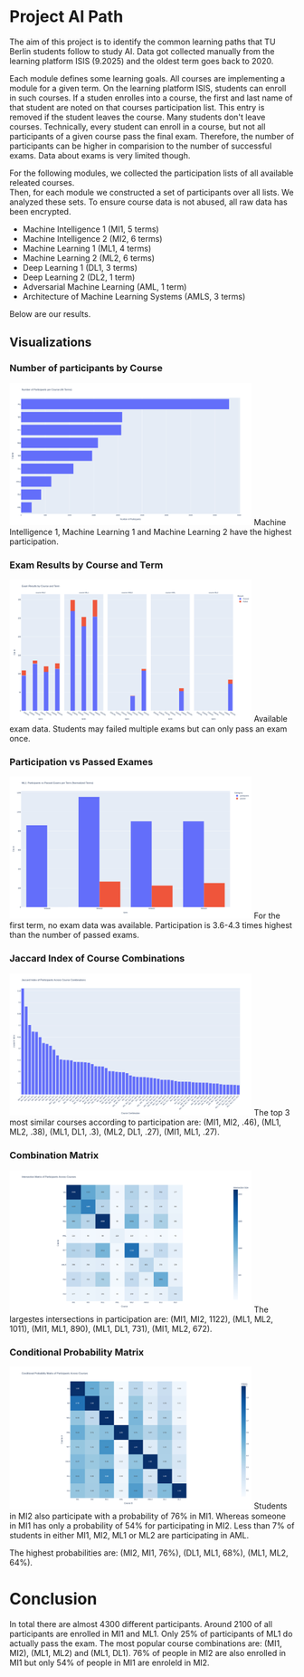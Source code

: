# Project AI Path

The aim of this project is to identify the common learning paths that TU Berlin students follow to study AI.
Data got collected manually from the learning platform ISIS (9.2025) and the oldest term goes back to 2020.

Each module defines some learning goals.
All courses are implementing a module for a given term.
On the learning platform ISIS, students can enroll in such courses.
If a studen enrolles into a course, the first and last name of that student are noted on that courses participation list.
This entry is removed if the student leaves the course.
Many students don't leave courses.
Technically, every student can enroll in a course, but not all participants of a given course pass the final exam.
Therefore, the number of participants can be higher in comparision to the number of successful exams.
Data about exams is very limited though.

For the following modules, we collected the participation lists of all available releated courses.  
Then, for each module we constructed a set of participants over all lists.
We analyzed these sets.
To ensure course data is not abused, all raw data has been encrypted.

- Machine Intelligence 1 (MI1, 5 terms)
- Machine Intelligence 2 (MI2, 6 terms)
- Machine Learning 1 (ML1, 4 terms)
- Machine Learning 2 (ML2, 6 terms)
- Deep Learning 1 (DL1, 3 terms)
- Deep Learning 2 (DL2, 1 term)
- Adversarial Machine Learning (AML, 1 term)
- Architecture of Machine Learning Systems (AMLS, 3 terms)

Below are our results.

## Visualizations

### Number of participants by Course
<img src="output/participants_by_course.png" alt="Participants by Course" width="85%"/>
Machine Intelligence 1, Machine Learning 1 and Machine Learning 2 have the highest participation.

### Exam Results by Course and Term
<img src="output/exam_results_by_course_and_term.png" alt="Exam Results by Course and Term" width="85%"/>
Available exam data. Students may failed multiple exams but can only pass an exam once. 

### Participation vs Passed Exames
<img src="output/participation_vs_passed_exams.png" alt="Participation vs Passed Exames" width="85%"/>
For the first term, no exam data was available. 
Participation is 3.6-4.3 times highest than the number of passed exams.

### Jaccard Index of Course Combinations
<img src="output/jaccard_index_of_course_combinations.png" alt="Jaccard Index of Course Combinations" width="85%"/>
The top 3 most similar courses according to participation are: (MI1, MI2, .46), (ML1, ML2, .38), (ML1, DL1, .3), (ML2, DL1, .27), (MI1, ML1, .27).

### Combination Matrix
<img src="output/cobination_matrix.png" alt="Combination Matrix" width="85%"/>
The largestes intersections in participation are: (MI1, MI2, 1122), (ML1, ML2, 1011), (MI1, ML1, 890), (ML1, DL1, 731), (MI1, ML2, 672).

### Conditional Probability Matrix
<img src="output/conditional_probability_matrix.png" alt="Conditional Probability Matrix" width="85%"/>
Students in MI2 also participate with a probability of 76% in MI1. 
Whereas someone in MI1 has only a probability of 54% for participating in MI2.
Less than 7% of students in either MI1, MI2, ML1 or ML2 are participating in AML. 

The highest probabilities are: (MI2, MI1, 76%), (DL1, ML1, 68%), (ML1, ML2, 64%).

# Conclusion
In total there are almost 4300 different participants.
Around 2100 of all participants are enrolled in MI1 and ML1. 
Only 25% of participants of ML1 do actually pass the exam.
The most popular course combinations are: (MI1, MI2), (ML1, ML2) and (ML1, DL1).
76% of people in MI2 are also enrolled in MI1 but only 54% of people in MI1 are enroleld in MI2.
